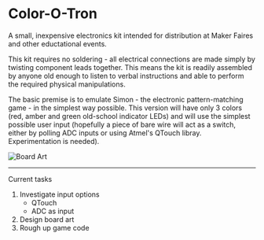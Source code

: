 Color-O-Tron
============

A small, inexpensive electronics kit intended for distribution at Maker Faires and other eductational events.

This kit requires no soldering - all electrical connections are made simply by twisting component leads together. This means the kit is readily assembled by anyone old enough to listen to verbal instructions and able to perform the required physical manipulations.

The basic premise is to emulate Simon - the electronic pattern-matching game - in the simplest way possible. This version will have only 3 colors (red, amber and green old-school indicator LEDs) and will use the simplest possible user input (hopefully a piece of bare wire will act as a switch, either by polling ADC inputs or using Atmel's QTouch libray. Experimentation is needed).

![Board Art](https://raw.githubusercontent.com/loansindi/Color-O-Tron/master/laser_cut_board.png)

---

Current tasks

1. Investigate input options
    * QTouch
    * ADC as input
2. Design board art
3. Rough up game code
